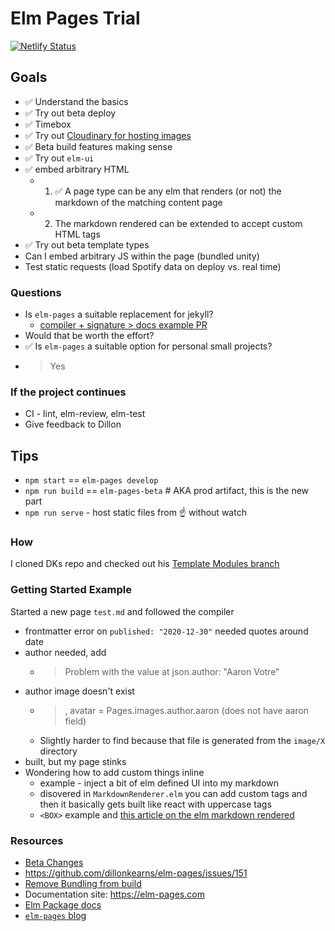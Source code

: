 # Elm Pages Trial
[![Netlify Status](https://api.netlify.com/api/v1/badges/c4522fc2-8924-417b-954e-d7c20cb4c70f/deploy-status)](https://app.netlify.com/sites/stoic-swartz-035459/deploys)

## Goals
* ✅ Understand the basics
* ✅ Try out beta deploy
* ✅ Timebox
* ✅ Try out [Cloudinary for hosting images](https://cloudinary.com/)
* ✅ Beta build features making sense
* ✅ Try out `elm-ui`
* ✅ embed arbitrary HTML
  * 1. ✅ A page type can be any elm that renders (or not) the markdown of the matching content page
  * 2. The markdown rendered can be extended to accept custom HTML tags
* ✅ Try out beta template types
* Can I embed arbitrary JS within the page (bundled unity)
* Test static requests (load Spotify data on deploy vs. real time)

### Questions
* Is `elm-pages` a suitable replacement for jekyll?
  * [compiler + signature > docs example PR](https://github.com/shamshirz/elm-pages-starter-beta/pull/2)
* Would that be worth the effort?
* ✅ Is `elm-pages` a suitable option for personal small projects?
 * > Yes


### If the project continues
* CI - lint, elm-review, elm-test
* Give feedback to Dillon


## Tips
* `npm start` == `elm-pages develop`
* `npm run build` == `elm-pages-beta` # AKA prod artifact, this is the new part
* `npm run serve` - host static files from ☝️ without watch

### How
I cloned DKs repo and checked out his [Template Modules branch](https://github.com/dillonkearns/elm-pages-starter/tree/template-modules)

### Getting Started Example
Started a new page `test.md` and followed the compiler

* frontmatter error on `published: "2020-12-30"` needed quotes around date
* author needed, add
  * > Problem with the value at json.author: "Aaron Votre"
* author image doesn't exist
  * > , avatar = Pages.images.author.aaron (does not have aaron field)
  * Slightly harder to find because that file is generated from the `image/X` directory
* built, but my page stinks
* Wondering how to add custom things inline
  * example - inject a bit of elm defined UI into my markdown
  * disovered in `MarkdownRenderer.elm` you can add custom tags and then it basically gets built like react with uppercase tags
  * `<BOX>` example and [this article on the elm markdown rendered](https://elm-pages.com/blog/extensible-markdown-parsing-in-elm)


### Resources
* [Beta Changes](https://github.com/dillonkearns/elm-pages/blob/master/docs/7.0.0-elm-package-upgrade-guide.md#2---beta-build-command)
* https://github.com/dillonkearns/elm-pages/issues/151
* [Remove Bundling from build](https://github.com/dillonkearns/elm-pages/issues/148)
* Documentation site: https://elm-pages.com
* [Elm Package docs](https://package.elm-lang.org/packages/dillonkearns/elm-pages/latest/)
* [`elm-pages` blog](https://elm-pages.com/blog)

